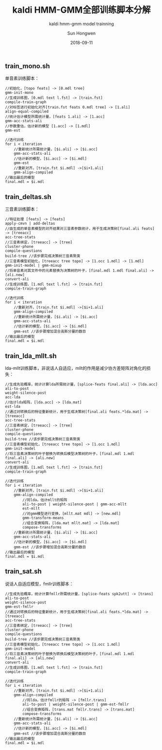 ﻿---
layout:     post   				    # 使用的布局（不需要改）
title:      kaldi HMM-GMM全部训练脚本分解   # 标题 
subtitle:   kaldi hmm-gmm model trainning			#副标题
date:       2018-09-11 				# 时间
author:     Sun Hongwen						# 作者
header-img: img/home-bg-pic.jpg 	#这篇文章标题背景图片
catalog: true 						# 是否归档
tags:								#标签
    - 语音识别
    - kaldi
---


## train_mono.sh
单音素训练脚本：
```shell
//初始化，[topo feats] -> [0.mdl tree]
gmm-init-mono 
//生成训练图，[0.mdl text l.fst] -> [train.fst]
compile-train-graph
//对标签进行初始化对齐[train.fst feats 0.mdl tree] -> [1.ali]
align-equal-compiled
//统计估计模型所需统计量，[feats 1.ali] -> [1.acc]
gmm-acc-stats-ali
//参数重估，估计新的模型 [1.acc] -> [1.mdl]
gmm-est

//迭代训练
for i < iteration
	//重新统计所需统计量，[$i.ali] -> [$i.acc]
	gmm-acc-stats-ali
	//估计新的模型，[$i.acc] -> [$i.mdl]
	gmm-est
	//重新对齐，[train.fst $i.mdl] ->[$i+1.ali] 
	gmm-align-compiled
//输出最后的模型
final.mdl = $i.mdl
```

## train_deltas.sh
三音素训练脚本：
```shell
//特征处理 [feats] -> [feats]
apply-cmvn | add-deltas
//由生成的单音素模型的对齐结果对三音素参数统计，用于生成决策树[final.ali feats] -> [treeacc]
acc-tree-stats
//三音素绑定，[treeacc] -> [tree]
cluster-phone
compile-questions
build-tree //该步骤完成决策树三音素聚类
//三音素模型初始化，[treeacc tree topo] -> [1.occ 1.mdl] -> [1.mdl]
gmm-init-model | gmm-mixup
//将单音素对其文件中的元素替换为决策树的叶子，[final.mdl 1.mdl final.ali] -> [ali.new]
convert-ali 
//生成训练图，[1.mdl text l.fst] -> [train.fst]
compile-train-graph

//迭代训练
for i < iteration
	//重新对齐，[train.fst $i.mdl] ->[$i+1.ali] 
	gmm-align-compiled
	//重新统计所需统计量，[$i.ali] -> [$i.acc]
	gmm-acc-stats-ali
	//估计新的模型，[$i.acc] -> [$i.mdl]
	gmm-est //该步骤增加混合高斯分量的数目
//输出最后的模型
final.mdl = $i.mdl
```

## train_lda_mllt.sh
lda-mllt训练脚本，非说话人自适应，mllt的作用是减少协方差矩阵对角化的损失：
```shell
//生成先验概率，统计计算lda所需统计量，[splice-feats final.ali] -> [lda.acc]
ali-to-post
weight-silence-post
acc-lda
//估计lda矩阵，[lda.acc] -> [lda.mat]
est-lda
//通过对转换后的特征重新统计，用于生成决策树[final.ali feats.*lda.mat] -> [treeacc]
acc-tree-stats
//三音素绑定，[treeacc] -> [tree]
cluster-phone
compile-questions
build-tree //该步骤完成决策树三音素聚类
//三音素模型初始化，[treeacc tree topo] -> [1.occ 1.mdl]
gmm-init-model
//将三音素决策树的叶子替换为转换后模型决策树的叶子，[final.mdl 1.mdl final.ali] -> [ali.new]
convert-ali 
//生成训练图，[1.mdl text l.fst] -> [train.fst]
compile-train-graph

//迭代训练
for i < iteration
	//重新对齐，[train.fst $i.mdl] ->[$i+1.ali] 
	gmm-align-compiled
		//同lda，估计mllt的矩阵
		ali-to-post | weight-silence-post | gmm-acc-mllt
		est-mllt
		//对gmm模型进行变换，[mllt.mat mdl] -> [new.mdl]
		gmm-transform-means
		//组合变换矩阵，[lda.mat mllt.mat] -> [lda.mat]
		compose-transforms
	//重新统计所需统计量，[$i.ali] -> [$i.acc]
	gmm-acc-stats-ali
	//估计新的模型，[$i.acc] -> [$i.mdl]
	gmm-est //该步骤增加混合高斯分量的数目
//输出最后的模型
final.mdl = $i.mdl
```


## train_sat.sh
说话人自适应模型，fmllr训练脚本：
```shell
//生成先验概率，统计计算fmllr所需统计量，[splice-feats spk2utt] -> [trans]
ali-to-post
weight-silence-post
gmm-est-fmllr
//通过对转换后的特征重新统计，用于生成决策树[final.ali feats.*lda.mat] -> [treeacc]
acc-tree-stats
//三音素绑定，[treeacc] -> [tree]
cluster-phone
compile-questions
build-tree //该步骤完成决策树三音素聚类
//三音素模型初始化，[treeacc tree topo] -> [1.occ 1.mdl]
gmm-init-model
//将三音素决策树的叶子替换为转换后模型决策树的叶子，[final.mdl 1.mdl final.ali] -> [ali.new]
convert-ali 
//生成训练图，[1.mdl text l.fst] -> [train.fst]
compile-train-graph

//迭代训练
for i < iteration
	//重新对齐，[train.fst $i.mdl] ->[$i+1.ali] 
	gmm-align-compiled
		//同lda，估计fmllr的矩阵 -> [fmllr.trans]
		ali-to-post | weight-silence-post | gmm-est-fmllr
		//组合变换矩阵，[trans.mat fmllr.trans] -> [trans.mat]
		compose-transforms
	//重新统计所需统计量，[$i.ali] -> [$i.acc]
	gmm-acc-stats-ali
	//估计新的模型，[$i.acc] -> [$i.mdl]
	gmm-est //该步骤增加混合高斯分量的数目
//输出最后的模型
final.mdl = $i.mdl
```

